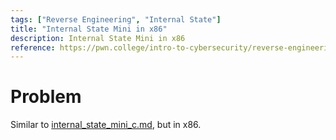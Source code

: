 ```yaml
---
tags: ["Reverse Engineering", "Internal State"]
title: "Internal State Mini in x86"
description: Internal State Mini in x86
reference: https://pwn.college/intro-to-cybersecurity/reverse-engineering/
---
```


# Problem

Similar to [internal_state_mini_c.md](internal_state_mini_c.md), but in x86.
